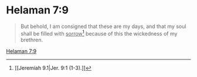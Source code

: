 # Helaman 7:9

> But behold, I am consigned that these are my days, and that my soul shall be filled with <u>sorrow</u>[^a] because of this the wickedness of my brethren.

[Helaman 7:9](https://www.churchofjesuschrist.org/study/scriptures/bofm/hel/7?lang=eng&id=p9#p9)


[^a]: [[Jeremiah 9.1|Jer. 9:1 (1-3).]]
